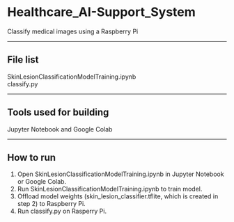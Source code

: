 # Healthcare_AI-Support_System
Classify medical images using a Raspberry Pi

---------
File list
---------
SkinLesionClassificationModelTraining.ipynb </br>
classify.py

----------------------------
Tools used for building
----------------------------
Jupyter Notebook and Google Colab

----------
How to run
----------
1. Open SkinLesionClassificationModelTraining.ipynb in Jupyter Notebook or Google Colab.
2. Run SkinLesionClassificationModelTraining.ipynb to train model.
3. Offload model weights (skin_lesion_classifier.tflite, which is created in step 2) to Raspberry Pi.
4. Run classify.py on Rasperry Pi.
